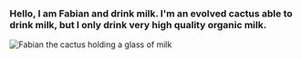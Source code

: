 ### Hello, I am Fabian and drink milk. I'm an evolved cactus able to drink milk, but I only drink very high quality organic milk.
![Fabian the cactus holding a glass of milk](images/FabianWithMilk.png "Fabian with milk")
